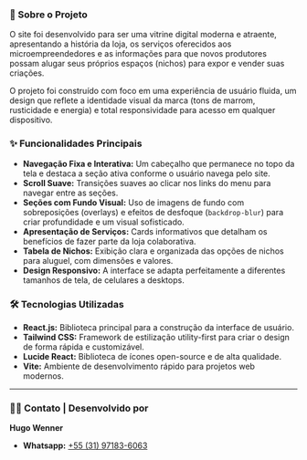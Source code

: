 ### 🚀 Sobre o Projeto

O site foi desenvolvido para ser uma vitrine digital moderna e atraente, apresentando a história da loja, os serviços oferecidos aos microempreendedores e as informações para que novos produtores possam alugar seus próprios espaços (nichos) para expor e vender suas criações.

O projeto foi construído com foco em uma experiência de usuário fluida, um design que reflete a identidade visual da marca (tons de marrom, rusticidade e energia) e total responsividade para acesso em qualquer dispositivo.

### ✨ Funcionalidades Principais

* **Navegação Fixa e Interativa:** Um cabeçalho que permanece no topo da tela e destaca a seção ativa conforme o usuário navega pelo site.
* **Scroll Suave:** Transições suaves ao clicar nos links do menu para navegar entre as seções.
* **Seções com Fundo Visual:** Uso de imagens de fundo com sobreposições (overlays) e efeitos de desfoque (`backdrop-blur`) para criar profundidade e um visual sofisticado.
* **Apresentação de Serviços:** Cards informativos que detalham os benefícios de fazer parte da loja colaborativa.
* **Tabela de Nichos:** Exibição clara e organizada das opções de nichos para aluguel, com dimensões e valores.
* **Design Responsivo:** A interface se adapta perfeitamente a diferentes tamanhos de tela, de celulares a desktops.

### 🛠️ Tecnologias Utilizadas

* **React.js:** Biblioteca principal para a construção da interface de usuário.
* **Tailwind CSS:** Framework de estilização utility-first para criar o design de forma rápida e customizável.
* **Lucide React:** Biblioteca de ícones open-source e de alta qualidade.
* **Vite:** Ambiente de desenvolvimento rápido para projetos web modernos.

---

### 👨‍💻 Contato | Desenvolvido por

**Hugo Wenner**

* **Whatsapp:** [+55 (31) 97183-6063](https://wa.me/5531971836063)